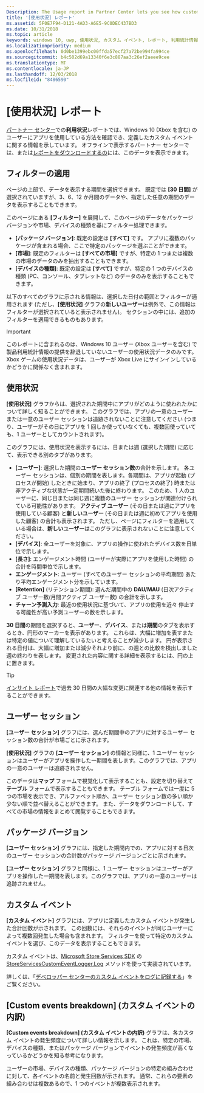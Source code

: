 ```yaml
---
Description: The Usage report in Partner Center lets you see how customers are using your app.
title: '[使用状況] レポート'
ms.assetid: 5F0E7F94-D121-4AD3-A6E5-9C0DEC437BD3
ms.date: 10/31/2018
ms.topic: article
keywords: windows 10, uwp, 使用状況, カスタム イベント, レポート, 利用統計情報, ユーザー セッション
ms.localizationpriority: medium
ms.openlocfilehash: 0d0be1399ebc00ffda57ecf27a72be994fa994ce
ms.sourcegitcommit: b4c502d69a13340f6e3c887aa3c26ef2aeee9cee
ms.translationtype: MT
ms.contentlocale: ja-JP
ms.lasthandoff: 12/03/2018
ms.locfileid: "8486590"
---
```

# <a name="usage-report"></a>[使用状況] レポート


[パートナー センター](https://partner.microsoft.com/dashboard)での**利用状況**レポートでは、Windows 10 (Xbox を含む) のユーザーにアプリを使用している方法を確認でき、定義したカスタム イベントに関する情報を示しています。 オフラインで表示するパートナー センターでは、または[レポートをダウンロードするの](download-analytic-reports.md)には、このデータを表示できます。


## <a name="apply-filters"></a>フィルターの適用

ページの上部で、データを表示する期間を選択できます。 既定では **[30 日間]** が選択されていますが、3、6、12 か月間のデータや、指定した任意の期間のデータを表示することもできます。

このページにある **[フィルター]** を展開して、このページのデータをパッケージ バージョンや市場、デバイスの種類を基にフィルター処理できます。

-   **[パッケージ バージョン]**: 既定の設定は **[すべて]** です。 アプリに複数のパッケージが含まれる場合、ここで特定のパッケージを選ぶことができます。
-   **[市場]**: 既定のフィルターは **[すべての市場]** ですが、特定の 1 つまたは複数の市場のデータのみを抽出することもできます。
-   **[デバイスの種類]**: 既定の設定は **[すべて]** ですが、特定の 1 つのデバイスの種類 (PC、コンソール、タブレットなど) のデータのみを表示することもできます。

以下のすべてのグラフに示される情報は、選択した日付の範囲とフィルターが適用されます (ただし、**[使用状況]** グラフの**新しいユーザー**は例外で、この情報はフィルターが選択されていると表示されません)。 セクションの中には、追加のフィルターを適用できるものもあります。

> [!IMPORTANT]
> このレポートに含まれるのは、Windows 10 ユーザー (Xbox ユーザーを含む) で製品利用統計情報の提供を辞退していないユーザーの使用状況データのみです。 Xbox ゲームの使用状況データは、ユーザーが Xbox Live にサインインしているかどうかに関係なく含まれます。 


## <a name="usage"></a>使用状況

**[使用状況]** グラフからは、選択された期間中にアプリがどのように使われたかについて詳しく知ることができます。 このグラフでは、アプリの一意のユーザーまたは一意のユーザー セッションは追跡されないことに注意してください (つまり、ユーザーがその日にアプリを 1 回しか使っていなくても、複数回使っていても、1 ユーザーとしてカウントされます)。

このグラフには、使用状況を表示するには、日または週 (選択した期間) に応じて、表示できる別のタブがあります。

- **[ユーザー]**: 選択した期間の**ユーザー セッション数**の合計を示します。 各ユーザー セッションは、個別の期間を表します。各期間は、アプリが起動 (プロセスが開始) したときに始まり、アプリの終了 (プロセスの終了) 時または非アクティブな状態が一定期間続いた後に終わります。 このため、1 人のユーザーに、同じ日または同じ週に複数のユーザー セッションが関連付けられている可能性があります。 **アクティブ ユーザー** (その日または週にアプリを使用している顧客) と**新しいユーザー** (その日または週に初めてアプリを使用した顧客) の合計も表示されます。 ただし、ページにフィルターを適用している場合は、**新しいユーザー**はこのグラフに表示されないことに注意してください。
- **[デバイス]**: 全ユーザーを対象に、アプリの操作に使われたデバイス数を日単位で示します。
- **[長さ]**: エンゲージメント時間 (ユーザーが実際にアプリを使用した時間) の合計を時間単位で示します。
- **エンゲージメント**: ユーザー (すべてのユーザー セッションの平均期間) あたり平均エンゲージメント分を示しています。 
- **[Retention]** (リテンション期間): 選んだ期間中の **DAU/MAU** (日次アクティブ ユーザー数/月間アクティブ ユーザー数) の合計を示します。
- **チャーン予測入力**: 最近の使用状況に基づいて、アプリの使用を近々 停止する可能性が高い予測ユーザーの数を示します。

**30 日間**の期間を選択すると、**ユーザー**、**デバイス**、または**期間**のタブを表示するとき、円形のマーカーを表示があります。 これらは、大幅に増加を表すまたは特定の値について理解しているたいと考えることが減少します。 円が表示される日付は、大幅に増加または減少それより前に、の週との比較を検出しました週の終わりを表します。 変更された内容に関する詳細を表示するには、円の上に置きます。  

> [!TIP]
> [インサイト レポート](insights-report.md)で過去 30 日間の大幅な変更に関連する他の情報を表示することができます。


## <a name="user-sessions"></a>ユーザー セッション

**[ユーザー セッション]** グラフには、選んだ期間中のアプリに対するユーザー セッション数の合計が市場ごとに示されます。

**[使用状況]** グラフの **[ユーザー セッション]** の情報と同様に、1 ユーザー セッションはユーザーがアプリを操作した一期間を表します。このグラフでは、アプリの一意のユーザーは追跡されません。

このデータは**マップ** フォームで視覚化して表示することも、設定を切り替えて**テーブル** フォームで表示することもできます。 テーブル フォームでは一度に 5 つの市場を表示でき、アルファベット順か、ユーザー セッション数の多い順か少ない順で並べ替えることができます。 また、データをダウンロードして、すべての市場の情報をまとめて閲覧することもできます。


## <a name="package-version"></a>パッケージ バージョン

**[ユーザー セッション]** グラフには、指定した期間内での、アプリに対する日次のユーザー セッションの合計数がパッケージ バージョンごとに示されます。

**[ユーザー セッション]** グラフと同様に、1 ユーザー セッションはユーザーがアプリを操作した一期間を表します。このグラフでは、アプリの一意のユーザーは追跡されません。


## <a name="custom-events"></a>カスタム イベント

**[カスタム イベント]** グラフには、アプリに定義したカスタム イベントが発生した合計回数が示されます。 この回数には、それらのイベントが同じユーザーによって複数回発生した場合も含まれます。 フィルターを使って特定のカスタム イベントを選び、このデータを表示することもできます。

カスタム イベントは、[Microsoft Store Services SDK](../monetize/microsoft-store-services-sdk.md) の [StoreServicesCustomEventLogger.Log](https://docs.microsoft.com/en-us/uwp/api/microsoft.services.store.engagement.storeservicescustomeventlogger.log) メソッドを使って実装されています。

詳しくは、「[デベロッパー センターのカスタム イベントをログに記録する](../monetize/log-custom-events-for-dev-center.md)」をご覧ください。


## <a name="custom-events-breakdown"></a>[Custom events breakdown] (カスタム イベントの内訳)

**[Custom events breakdown] (カスタム イベントの内訳)** グラフは、各カスタム イベントの発生頻度について詳しい情報を示します。 これは、特定の市場、デバイスの種類、またはパッケージ バージョンでイベントの発生頻度が高くなっているかどうかを知る参考になります。

ユーザーの市場、デバイスの種類、パッケージ バージョンの特定の組み合わせに対して、各イベントの名前と発生回数が示されます。 通常、これらの要素の組み合わせは複数あるので、1 つのイベントが複数表示されます。 




 
